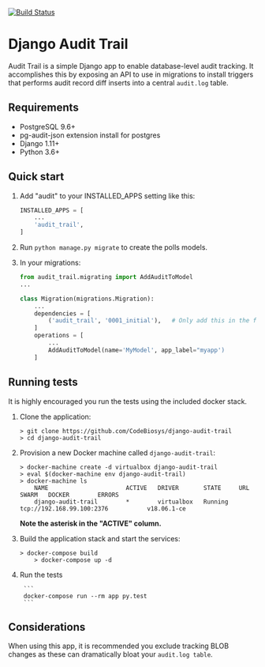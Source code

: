 [![Build Status](https://travis-ci.com/Codebiosys/django-audit-trail.svg?token=QV3wJRfpprDN5XdYRpuT&branch=master)](https://travis-ci.com/Codebiosys/django-audit-trail)

# Django Audit Trail

Audit Trail is a simple Django app to enable database-level audit tracking. It
accomplishes this by exposing an API to use in migrations to install
triggers that performs audit record diff inserts into a central
`audit.log` table.


## Requirements

* PostgreSQL 9.6+
* pg-audit-json extension install for postgres
* Django 1.11+
* Python 3.6+


## Quick start

1. Add "audit" to your INSTALLED_APPS setting like this:

    ```python
    INSTALLED_APPS = [
        ...
        'audit_trail',
    ]
    ```

1. Run `python manage.py migrate` to create the polls models.


1. In your migrations:

    ```python
    from audit_trail.migrating import AddAuditToModel
    ...

    class Migration(migrations.Migration):
        ...
        dependencies = [
            ('audit_trail', '0001_initial'),   # Only add this in the first migration
        ]
        operations = [
            ...
            AddAuditToModel(name='MyModel', app_label="myapp')
        ]
    ```

## Running tests

It is highly encouraged you run the tests using the included docker stack.


1. Clone the application:

    ```
    > git clone https://github.com/CodeBiosys/django-audit-trail
    > cd django-audit-trail
    ```

1. Provision a new Docker machine called `django-audit-trail`:

    ```
    > docker-machine create -d virtualbox django-audit-trail
    > eval $(docker-machine env django-audit-trail)
    > docker-machine ls
		NAME                      ACTIVE   DRIVER       STATE     URL                         SWARM   DOCKER        ERRORS
		django-audit-trail        *        virtualbox   Running   tcp://192.168.99.100:2376           v18.06.1-ce
    ```

    **Note the asterisk in the "ACTIVE" column.**


1. Build the application stack and start the services:

    ```
    > docker-compose build
		> docker-compose up -d
    ```

1. Run the tests

		```
		docker-compose run --rm app py.test
		```


## Considerations

When using this app, it is recommended you exclude tracking BLOB changes as these
can dramatically bloat your `audit.log table`.

